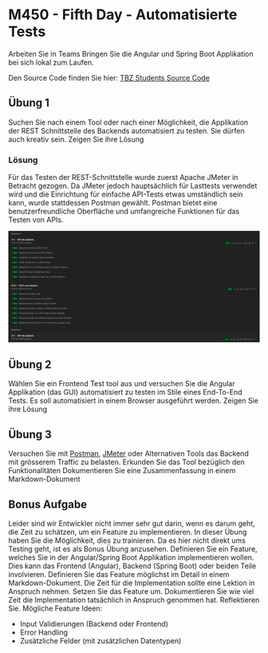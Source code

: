 # M450 - Fifth Day - Automatisierte Tests

Arbeiten Sie in Teams
Bringen Sie die Angular und Spring Boot Applikation bei sich lokal zum Laufen.

Den Source Code finden Sie
hier: [TBZ Students Source Code](https://github.com/TBZ-M450/M450---Applikationen-testen)

## Übung 1

Suchen Sie nach einem Tool oder nach einer Möglichkeit, die Applikation der REST Schnittstelle des Backends
automatisiert zu testen. Sie dürfen auch
kreativ sein.
Zeigen Sie ihre Lösung

### Lösung

Für das Testen der REST-Schnittstelle wurde zuerst Apache JMeter in Betracht gezogen. Da JMeter jedoch hauptsächlich für Lasttests verwendet wird und die Einrichtung für einfache API-Tests etwas umständlich sein kann, wurde stattdessen Postman gewählt. Postman bietet eine benutzerfreundliche Oberfläche und umfangreiche Funktionen für das Testen von APIs.

![Postman Tests](../../../../../../../img/M450_TBZ_Students_PostmanTests.png)

## Übung 2

Wählen Sie ein Frontend Test tool aus und versuchen Sie die Angular Applikation (das GUI) automatisiert zu testen im
Stile eines End-To-End Tests.
Es soll automatisiert in einem Browser ausgeführt werden.
Zeigen Sie ihre Lösung

## Übung 3

Versuchen Sie mit [Postman](https://blog.postman.com/postman-api-performance-testing/), [JMeter](https://jmeter.apache.org/) oder Alternativen Tools das Backend mit grösserem Traffic zu belasten.
Erkunden Sie das Tool bezüglich den Funktionalitäten
Dokumentieren Sie eine Zusammenfassung in einem Markdown-Dokument

## Bonus Aufgabe

Leider sind wir Entwickler nicht immer sehr gut darin, wenn es darum geht, die Zeit zu schätzen, um ein Feature zu implementieren. In dieser Übung haben Sie die Möglichkeit, dies zu trainieren. Da es hier nicht direkt ums Testing geht, ist es als Bonus Übung anzusehen.
Definieren Sie ein Feature, welches Sie in der Angular/Spring Boot Applikation implementieren wollen. Dies kann das Frontend (Angular), Backend (Spring Boot) oder beiden Teile involvieren. Definieren Sie das Feature möglichst im Detail in einem Markdown-Dokument. Die Zeit für die Implementation sollte eine Lektion in Anspruch nehmen.
Setzen Sie das Feature um. Dokumentieren Sie wie viel Zeit die Implementation tatsächlich in Anspruch genommen hat. Reflektieren Sie.
Mögliche Feature Ideen:

- Input Validierungen (Backend oder Frontend)
- Error Handling
- Zusätzliche Felder (mit zusätzlichen Datentypen)
